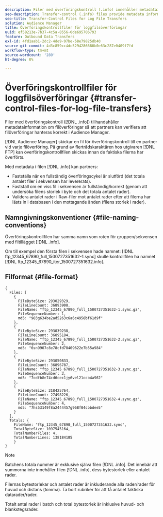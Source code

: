 ```yaml
---
description: Filer med överföringskontroll (.info) innehåller metadatainformation om filöverföringar så att partners kan verifiera att filöverföringar hanteras på rätt sätt i Audience Manager.
seo-description: Transfer-control (.info) files provide metadata information about file transfers so that partners can verify that Audience Manager handled file transfers correctly.
seo-title: Transfer-Control Files for Log File Transfers
solution: Audience Manager
title: Överföringskontrollfiler för loggfilsöverföringar
uuid: ef58213e-7b37-4c5a-8556-0de695706793
feature: Outbound Data Transfers
exl-id: 4fd1aab1-2dc2-4de9-97be-58e79825db40
source-git-commit: 4d3c859cc4dc5294286680b0e63c287e0409f7fd
workflow-type: tm+mt
source-wordcount: '280'
ht-degree: 0%

---
```


# Överföringskontrollfiler för loggfilsöverföringar {#transfer-control-files-for-log-file-transfers}

Filer med överföringskontroll ([!DNL .info]) tillhandahåller metadatainformation om filöverföringar så att partners kan verifiera att filöverföringar hanteras korrekt i Audience Manager.

[!DNL Audience Manager] skickar en fil för överföringskontroll till en partner vid varje filöverföring. På grund av flertrådskaraktären hos utgivaren [!DNL FTP] kan överföringskontrollfilen skickas innan de faktiska filerna har överförts.

Med metadata i filen [!DNL .info] kan partners:

* Fastställa när en fullständig överföringscykel är slutförd (det totala antalet filer i sekvensen har levererats).
* Fastställ om en viss fil i sekvensen är fullständig/korrekt (genom att undersöka filens storlek i byte och det totala antalet rader).
* Validera antalet rader i Raw-filer mot antalet rader efter att filerna har lästs in i databasen i den mottagande änden (filens storlek i rader).

## Namngivningskonventioner {#file-naming-conventions}

Överföringskontrollfilen har samma namn som roten för gruppen/sekvensen med filtillägget [!DNL .info].

Om till exempel den första filen i sekvensen hade namnet: [!DNL ftp_12345_67890_full_1500727351632-1.sync] skulle kontrollfilen ha namnet [!DNL ftp_12345_67890_iter_1500727351632.info].

## Filformat {#file-format}

```
{
  Files: [
    {
      FileByteSize: 293029329,
      FileLineCount: 36893908,
      FileName: "ftp_12345_67890_full_1500727351632-1.sync.gz",
      FileSequenceNumber: 1,
      md5: "983g634be2ad5263c6a6c4958bf61d9f"
    },
    {
      FileByteSize: 293039238,
      FileLineCount: 36895184,
      FileName: "ftp_12345_67890_full_1500727351632-2.sync.gz",
      FileSequenceNumber: 2,
      md5: "6sn9907c8e78cfd78409622e7b55a984"
    },
    {
      FileByteSize: 293050833,
      FileLineCount: 36896787,
      FileName: "ftp_12345_67890_full_1500727351632-3.sync.gz",
      FileSequenceNumber: 3,
      md5: "7cdfb8e74cd6cec1jy6vel21ccb4a962"
    },
    {
      FileByteSize: 218425764,
      FileLineCount: 27498226,
      FileName: "ftp_12345_67890_full_1500727351632-4.sync.gz",
      FileSequenceNumber: 4,
      md5: "7hs53149f8a2444457g968f04cbbdee5"
    }
  ],
  Totals: {
    FileName: "ftp_12345_67890_full_1500727351632.sync",
    TotalByteSize: 1097545164,
    TotalNumberFiles: 4,
    TotalNumberLines: 138184105
    }
}
```

>[!NOTE]
>
> Batchens totala nummer är exklusive själva filen [!DNL .info]. Det innebär att summorna inte innehåller filen [!DNL .info], dess bytestorlek eller antalet rader.
>
> Filernas bytestorlekar och antalet rader är inkluderande alla rader/rader för huvud och distans (tomma). Ta bort rubriker för att få antalet faktiska datarader/rader.
>
> Totalt antal rader i batch och total bytestorlek är inklusive huvud- och blankstegsrader.
